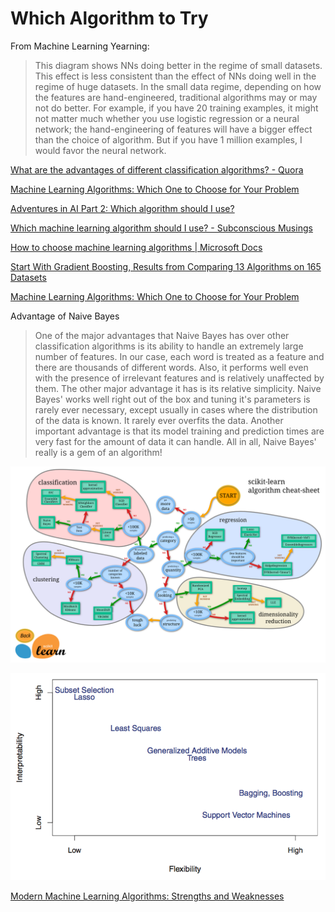 # Which Algorithm to Try

From Machine Learning Yearning:

> This diagram shows NNs doing better in the regime of small datasets. This effect is less consistent than the effect of NNs doing well in the regime of huge datasets. In the small data regime, depending on how the features are hand-engineered, traditional algorithms may or may not do better. For example, if you have 20 training examples, it might not matter much whether you use logistic regression or a neural network; the hand-engineering of features will have a bigger effect than the choice of algorithm. But if you have 1 million examples, I would favor the neural network.



[What are the advantages of different classification algorithms? - Quora](https://www.quora.com/What-are-the-advantages-of-different-classification-algorithms)

[Machine Learning Algorithms: Which One to Choose for Your Problem](https://blog.statsbot.co/machine-learning-algorithms-183cc73197c)

[Adventures in AI Part 2: Which algorithm should I use?](https://fizzylogic.nl/2017/07/21/adventures-in-ai-part-2-which-algorithm-should-i-use/)

[Which machine learning algorithm should I use? - Subconscious Musings](https://blogs.sas.com/content/subconsciousmusings/2017/04/12/machine-learning-algorithm-use/)

[How to choose machine learning algorithms \| Microsoft Docs](https://docs.microsoft.com/en-us/azure/machine-learning/studio/algorithm-choice)

[Start With Gradient Boosting, Results from Comparing 13 Algorithms on 165 Datasets](https://machinelearningmastery.com/start-with-gradient-boosting/)

[Machine Learning Algorithms: Which One to Choose for Your Problem](https://blog.statsbot.co/machine-learning-algorithms-183cc73197c)

Advantage of Naive Bayes

> One of the major advantages that Naive Bayes has over other classification algorithms is its ability to handle an extremely large number of features. In our case, each word is treated as a feature and there are thousands of different words. Also, it performs well even with the presence of irrelevant features and is relatively unaffected by them. The other major advantage it has is its relative simplicity. Naive Bayes' works well right out of the box and tuning it's parameters is rarely ever necessary, except usually in cases where the distribution of the data is known. It rarely ever overfits the data. Another important advantage is that its model training and prediction times are very fast for the amount of data it can handle. All in all, Naive Bayes' really is a gem of an algorithm!

![](../.gitbook/assets/image%20%2817%29.png)

![](../.gitbook/assets/image%20%285%29.png)

[Modern Machine Learning Algorithms: Strengths and Weaknesses](https://elitedatascience.com/machine-learning-algorithms)

